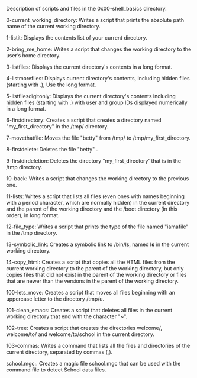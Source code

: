 Description of scripts and files in the 0x00-shell_basics directory. 

0-current_working_directory: Writes a script that prints the absolute path name of the current working directory.

1-listit: Displays the contents list of your current directory.

2-bring_me_home: Writes a script that changes the working directory to the user’s home directory.

3-listfiles: Displays the current directory's contents in a long format. 

4-listmorefiles: Displays current directory's contents, including hidden files (starting with .), Use the long format.

5-listfilesdigitonly:  Displays the current directory's contents including hidden files (starting with .) with user and group IDs displayed numerically in a long format. 

6-firstdirectory: Creates a script that creates a directory named "my_first_directory" in the /tmp/ directory.

7-movethatfile: Moves the file "betty" from /tmp/ to /tmp/my_first_directory.

8-firstdelete: Deletes the file "betty" .

9-firstdirdeletion: Deletes the directory "my_first_directory' that is in the /tmp directory.

10-back: Writes a script that changes the working directory to the previous one.

11-lists: Writes a script that lists all files (even ones with names beginning with a period character, which are normally hidden) in the current directory and the parent of the working directory and the /boot directory (in this order), in long format.

12-file_type: Writes a script that prints the type of the file named "iamafile" in the /tmp directory. 

13-symbolic_link: Creates a symbolic link to /bin/ls, named __ls__  in the current working directory.

14-copy_html: Creates a script that copies all the HTML files from the current working directory to the parent of the working directory, but only copies files that did not exist in the parent of the working directory or files that are newer than the versions in the parent of the working directory.

100-lets_move:  Creates a script that moves all files beginning with an uppercase letter to the directory /tmp/u.

101-clean_emacs: Creates a script that deletes all files in the current working directory that end with the character "~".

102-tree: Creates a script that creates the directories welcome/, welcome/to/ and welcome/to/school in the current directory.

103-commas: Writes a command that lists all the files and directories of the current directory, separated by commas (,).

school.mgc:. Creates a magic file school.mgc that can be used with the command file to detect School data files. 

